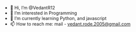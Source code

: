 - 👋 Hi, I’m @VedantR12
- 👀 I’m interested in Programming
- 🌱 I’m currently learning Python, and javascript
- 📫 How to reach me: mail - vedant.rode.2005@gmail.com

<!---
VedantR12/VedantR12 is a ✨ special ✨ repository because its `README.md` (this file) appears on your GitHub profile.
You can click the Preview link to take a look at your changes.
--->
